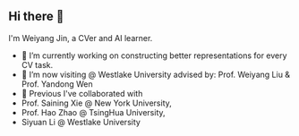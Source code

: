 ## Hi there 👋
I'm Weiyang Jin, a CVer and AI learner.

- 🔭 I’m currently working on constructing better representations for every CV task.
- 🌱 I’m now visiting @ Westlake University advised by: Prof. Weiyang Liu & Prof. Yandong Wen
- 👯 Previous I've collaborated with
- Prof. Saining Xie @ New York University,
- Prof. Hao Zhao @ TsingHua University,
- Siyuan Li @ Westlake University


<!--
**WayneJin0918/WayneJin0918** is a ✨ _special_ ✨ repository because its `README.md` (this file) appears on your GitHub profile.

Here are some ideas to get you started:

- 🔭 I’m currently working on ...
- 🌱 I’m currently learning ...
- 👯 I’m looking to collaborate on ...
- 🤔 I’m looking for help with ...
- 💬 Ask me about ...
- 📫 How to reach me: ...
- 😄 Pronouns: ...
- ⚡ Fun fact: ...
-->
